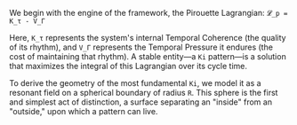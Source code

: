 We begin with the engine of the framework, the Pirouette Lagrangian:
`𝓛_p = K_τ - V_Γ`

Here, `K_τ` represents the system's internal Temporal Coherence (the quality of its rhythm), and `V_Γ` represents the Temporal Pressure it endures (the cost of maintaining that rhythm). A stable entity—a `Ki` pattern—is a solution that maximizes the integral of this Lagrangian over its cycle time.

To derive the geometry of the most fundamental `Ki`, we model it as a resonant field on a spherical boundary of radius `R`. This sphere is the first and simplest act of distinction, a surface separating an "inside" from an "outside," upon which a pattern can live.